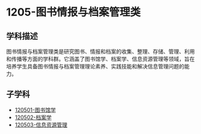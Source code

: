 # 1205-图书情报与档案管理类

## 学科描述
图书情报与档案管理类是研究图书、情报和档案的收集、整理、存储、管理、利用和传播等方面的学科群。它涵盖了图书馆学、档案学、信息资源管理等领域，旨在培养学生具备图书情报与档案管理理论素养、实践技能和解决信息管理问题的能力。

## 子学科

* [120501-图书馆学](./120501-图书馆学/120501-图书馆学.md)
* [120502-档案学](./120502-档案学/120502-档案学.md)
* [120503-信息资源管理](./120503-信息资源管理/120503-信息资源管理.md)
